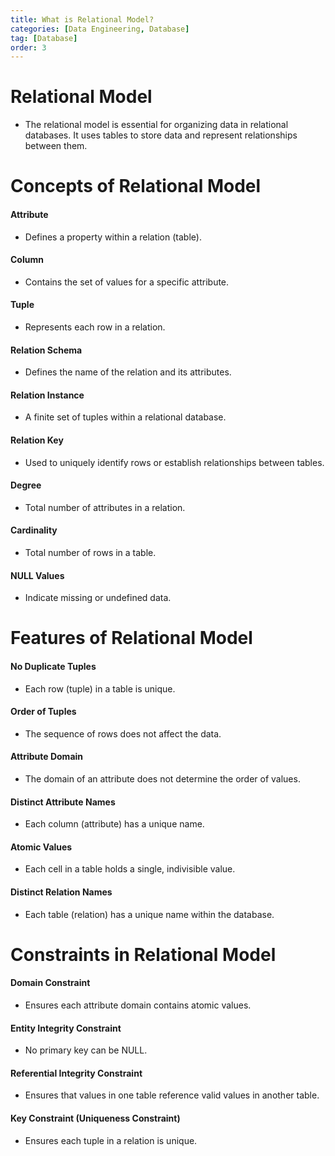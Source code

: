 ```yaml
---
title: What is Relational Model?
categories: [Data Engineering, Database]
tag: [Database]
order: 3
---
```


# Relational Model
- The relational model is essential for organizing data in relational databases. It uses tables to store data and represent relationships between them.

# Concepts of Relational Model

#### Attribute
- Defines a property within a relation (table).

#### Column
- Contains the set of values for a specific attribute.

#### Tuple
- Represents each row in a relation.

#### Relation Schema
- Defines the name of the relation and its attributes.

#### Relation Instance
- A finite set of tuples within a relational database.

#### Relation Key
- Used to uniquely identify rows or establish relationships between tables.

#### Degree
- Total number of attributes in a relation.

#### Cardinality
- Total number of rows in a table.

#### NULL Values 
- Indicate missing or undefined data.

# Features of Relational Model
#### No Duplicate Tuples
- Each row (tuple) in a table is unique.

#### Order of Tuples
- The sequence of rows does not affect the data.

#### Attribute Domain
- The domain of an attribute does not determine the order of values.

#### Distinct Attribute Names
- Each column (attribute) has a unique name.

#### Atomic Values
- Each cell in a table holds a single, indivisible value.

#### Distinct Relation Names
- Each table (relation) has a unique name within the database.

# Constraints in Relational Model

#### Domain Constraint
- Ensures each attribute domain contains atomic values.

#### Entity Integrity Constraint
-  No primary key can be NULL.

#### Referential Integrity Constraint
- Ensures that values in one table reference valid values in another table.

#### Key Constraint (Uniqueness Constraint)
- Ensures each tuple in a relation is unique.
